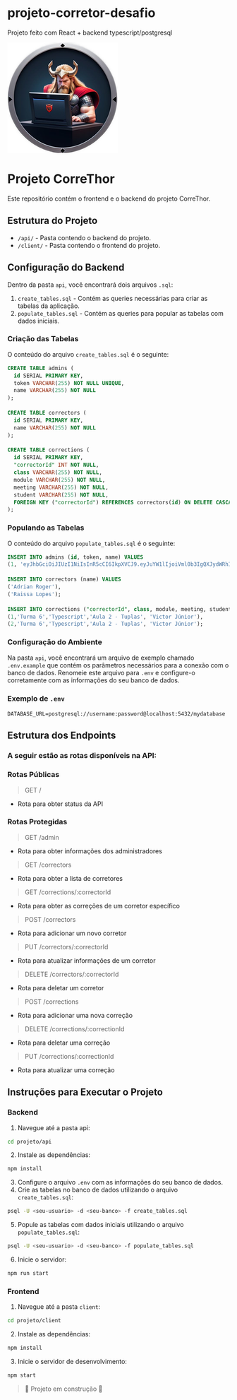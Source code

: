 # projeto-corretor-desafio

Projeto feito com React + backend typescript/postgresql

![CorreThor](image.png)

# Projeto CorreThor

Este repositório contém o frontend e o backend do projeto CorreThor.

## Estrutura do Projeto

- `/api/` - Pasta contendo o backend do projeto.
- `/client/` - Pasta contendo o frontend do projeto.

## Configuração do Backend

Dentro da pasta `api`, você encontrará dois arquivos `.sql`:

1. `create_tables.sql` - Contém as queries necessárias para criar as tabelas da aplicação.
2. `populate_tables.sql` - Contém as queries para popular as tabelas com dados iniciais.

### Criação das Tabelas

O conteúdo do arquivo `create_tables.sql` é o seguinte:

```sql
CREATE TABLE admins (
  id SERIAL PRIMARY KEY,
  token VARCHAR(255) NOT NULL UNIQUE,
  name VARCHAR(255) NOT NULL
);

CREATE TABLE correctors (
  id SERIAL PRIMARY KEY,
  name VARCHAR(255) NOT NULL
);

CREATE TABLE corrections (
  id SERIAL PRIMARY KEY,
  "correctorId" INT NOT NULL,
  class VARCHAR(255) NOT NULL,
  module VARCHAR(255) NOT NULL,
  meeting VARCHAR(255) NOT NULL,
  student VARCHAR(255) NOT NULL,
  FOREIGN KEY ("correctorId") REFERENCES correctors(id) ON DELETE CASCADE
);
```

### Populando as Tabelas

O conteúdo do arquivo `populate_tables.sql` é o seguinte:

```sql
INSERT INTO admins (id, token, name) VALUES
(1, 'eyJhbGciOiJIUzI1NiIsInR5cCI6IkpXVCJ9.eyJuYW1lIjoiVml0b3IgQXJydWRhIn0.nS8hPbA12kO7D_fnifaPsrr0zR95mWWMjjsiAKoDlX4', 'Victor Arruda');

INSERT INTO correctors (name) VALUES
('Adrian Roger'),
('Raissa Lopes');

INSERT INTO corrections ("correctorId", class, module, meeting, student) VALUES
(1,'Turma 6','Typescript','Aula 2 - Tuplas', 'Victor Júnior'),
(2,'Turma 6','Typescript','Aula 2 - Tuplas', 'Victor Júnior');
```

### Configuração do Ambiente

Na pasta `api`, você encontrará um arquivo de exemplo chamado `.env.example` que contém os parâmetros necessários para a conexão com o banco de dados. Renomeie este arquivo para `.env` e configure-o corretamente com as informações do seu banco de dados.

### Exemplo de `.env`

```env
DATABASE_URL=postgresql://username:password@localhost:5432/mydatabase
```

## Estrutura dos Endpoints

### A seguir estão as rotas disponíveis na API:

### Rotas Públicas

> GET /

- Rota para obter status da API

### Rotas Protegidas

> GET /admin

- Rota para obter informações dos administradores

> GET /correctors

- Rota para obter a lista de corretores

> GET /corrections/:correctorId

- Rota para obter as correções de um corretor específico

> POST /correctors

- Rota para adicionar um novo corretor

> PUT /correctors/:correctorId

- Rota para atualizar informações de um corretor

> DELETE /correctors/:correctorId

- Rota para deletar um corretor

> POST /corrections

- Rota para adicionar uma nova correção

> DELETE /corrections/:correctionId

- Rota para deletar uma correção

> PUT /corrections/:correctionId

- Rota para atualizar uma correção

## Instruções para Executar o Projeto

### Backend

1. Navegue até a pasta api:

```bash
cd projeto/api
```

2. Instale as dependências:

```bash
npm install
```

3. Configure o arquivo `.env` com as informações do seu banco de dados.
4. Crie as tabelas no banco de dados utilizando o arquivo `create_tables.sql`:

```bash
psql -U <seu-usuario> -d <seu-banco> -f create_tables.sql
```

5. Popule as tabelas com dados iniciais utilizando o arquivo `populate_tables.sql`:

```bash
psql -U <seu-usuario> -d <seu-banco> -f populate_tables.sql
```

6. Inicie o servidor:

```bash
npm run start
```

### Frontend

1. Navegue até a pasta `client`:

```bash
cd projeto/client
```

2. Instale as dependências:

```bash
npm install
```

3. Inicie o servidor de desenvolvimento:

```bash
npm start
```

> 🚧 Projeto em construção 🚧
